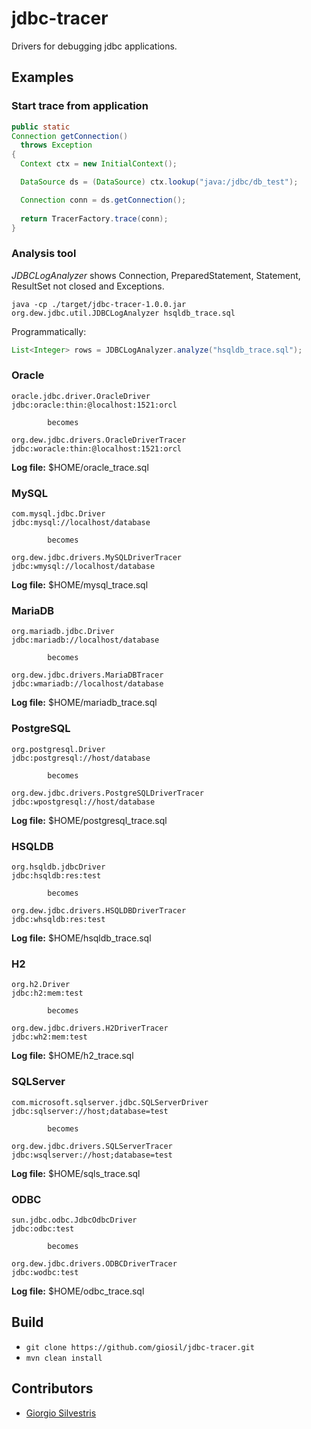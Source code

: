 # jdbc-tracer

Drivers for debugging jdbc applications.

## Examples

### Start trace from application

```java
public static
Connection getConnection()
  throws Exception
{
  Context ctx = new InitialContext();

  DataSource ds = (DataSource) ctx.lookup("java:/jdbc/db_test");

  Connection conn = ds.getConnection();
  
  return TracerFactory.trace(conn);
}
```

### Analysis tool

*JDBCLogAnalyzer* shows Connection, PreparedStatement, Statement, ResultSet not closed and Exceptions.

```
java -cp ./target/jdbc-tracer-1.0.0.jar org.dew.jdbc.util.JDBCLogAnalyzer hsqldb_trace.sql
```

Programmatically:

```java
List<Integer> rows = JDBCLogAnalyzer.analyze("hsqldb_trace.sql");
```

### Oracle

```
oracle.jdbc.driver.OracleDriver
jdbc:oracle:thin:@localhost:1521:orcl

        becomes

org.dew.jdbc.drivers.OracleDriverTracer
jdbc:woracle:thin:@localhost:1521:orcl
```

**Log file:** $HOME/oracle_trace.sql

### MySQL

```
com.mysql.jdbc.Driver
jdbc:mysql://localhost/database

        becomes

org.dew.jdbc.drivers.MySQLDriverTracer
jdbc:wmysql://localhost/database
```

**Log file:** $HOME/mysql_trace.sql

### MariaDB

```
org.mariadb.jdbc.Driver
jdbc:mariadb://localhost/database

        becomes

org.dew.jdbc.drivers.MariaDBTracer
jdbc:wmariadb://localhost/database
```

**Log file:** $HOME/mariadb_trace.sql

### PostgreSQL

```
org.postgresql.Driver
jdbc:postgresql://host/database

        becomes

org.dew.jdbc.drivers.PostgreSQLDriverTracer
jdbc:wpostgresql://host/database
```

**Log file:** $HOME/postgresql_trace.sql

### HSQLDB

```
org.hsqldb.jdbcDriver
jdbc:hsqldb:res:test

        becomes

org.dew.jdbc.drivers.HSQLDBDriverTracer
jdbc:whsqldb:res:test
```

**Log file:** $HOME/hsqldb_trace.sql

### H2

```
org.h2.Driver
jdbc:h2:mem:test

        becomes

org.dew.jdbc.drivers.H2DriverTracer
jdbc:wh2:mem:test
```

**Log file:** $HOME/h2_trace.sql

### SQLServer

```
com.microsoft.sqlserver.jdbc.SQLServerDriver
jdbc:sqlserver://host;database=test

        becomes

org.dew.jdbc.drivers.SQLServerTracer
jdbc:wsqlserver://host;database=test
```

**Log file:** $HOME/sqls_trace.sql

### ODBC

```
sun.jdbc.odbc.JdbcOdbcDriver
jdbc:odbc:test

        becomes

org.dew.jdbc.drivers.ODBCDriverTracer
jdbc:wodbc:test
```

**Log file:** $HOME/odbc_trace.sql

## Build

- `git clone https://github.com/giosil/jdbc-tracer.git`
- `mvn clean install`

## Contributors

* [Giorgio Silvestris](https://github.com/giosil)
